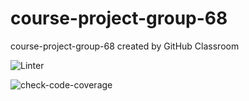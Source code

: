 # course-project-group-68
course-project-group-68 created by GitHub Classroom

![Linter](https://github.com/CS222-UIUC/course-project-group-68/actions/workflows/super-linter.yml/badge.svg)

![check-code-coverage](https://img.shields.io/badge/code--coverage-100%25-brightgreen)


